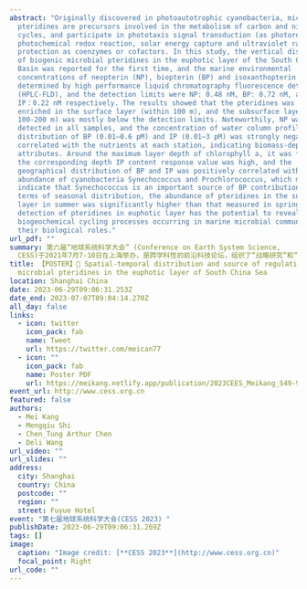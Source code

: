 ```yaml
---
abstract: "Originally discovered in photoautotrophic cyanobacteria, microbial
  pteridines are precursors involved in the metabolism of carbon and nitrogen
  cycles, and participate in phototaxis signal transduction (as photoreceptor),
  photochemical redox reaction, solar energy capture and ultraviolet radiation
  protection as coenzymes or cofactors. In this study, the vertical distribution
  of biogenic microbial pteridines in the euphotic layer of the South China Sea
  Basin was reported for the first time, and the marine environmental
  concentrations of neopterin (NP), biopterin (BP) and isoxanthopterin (IP) were
  determined by high performance liquid chromatography fluorescence detector
  (HPLC-FLD), and the detection limits were NP: 0.48 nM, BP: 0.72 nM, and
  IP：0.22 nM respectively. The results showed that the pteridines was mainly
  enriched in the surface layer (within 100 m), and the subsurface layer (at
  100-200 m) was mostly below the detection limits. Noteworthily, NP was not
  detected in all samples, and the concentration of water column profile
  distribution of BP (0.01–0.6 pM) and IP (0.01–3 pM) was strongly negatively
  correlated with the nutrients at each station, indicating biomass-dependent
  attributes. Around the maximum layer depth of chlorophyll a, it was found that
  the corresponding depth IP content response value was high, and the
  geographical distribution of BP and IP was positively correlated with the
  abundance of cyanobacteria Synechococcus and Prochlorococcus, which may
  indicate that Synechococcus is an important source of BP contribution. In
  terms of seasonal distribution, the abundance of pteridines in the surface
  layer in summer was significantly higher than that measured in spring. The
  detection of pteridines in euphotic layer has the potential to reveal the
  biogeochemical cycling processes occurring in marine microbial communities and
  their biological roles."
url_pdf: ""
summary: 第六届“地球系统科学大会” (Conference on Earth System Science,
  CESS)于2021年7月7-10日在上海举办，是跨学科性的前沿科技论坛，组织了“战略研究”和“青年论坛”。CESS是以地球科学学科交叉为特色的学术盛会。其目标在于促进横跨圈层、穿越时空的学术研讨，推动地球科学研究的海陆结合、古今结合、生命科学与地球科学结合、以及科学与技术的结合。
title: 【POSTER】🧐 Spatial-temporal distribution and source of regulation of
  microbial pteridines in the euphotic layer of South China Sea
location: Shanghai China
date: 2023-06-29T09:06:31.253Z
date_end: 2023-07-07T09:04:14.270Z
all_day: false
links:
  - icon: twitter
    icon_pack: fab
    name: Tweet
    url: https://twitter.com/meican77
  - icon: ""
    icon_pack: fab
    name: Poster PDF
    url: https://meikang.netlify.app/publication/2023CEES_Meikang_S49-9-8S_Poster.pdf
event_url: http://www.cess.org.cn
featured: false
authors:
  - Mei Kang
  - Mengqiu Shi
  - Chen_Tung Arthur Chen
  - Deli Wang
url_video: ""
url_slides: ""
address:
  city: Shanghai
  country: China
  postcode: ""
  region: ""
  street: Fuyue Hotel
event: "第七届地球系统科学大会(CESS 2023) "
publishDate: 2023-06-29T09:06:31.269Z
tags: []
image:
  caption: "Image credit: [**CESS 2023**](http://www.cess.org.cn)"
  focal_point: Right
url_code: ""
---
```

